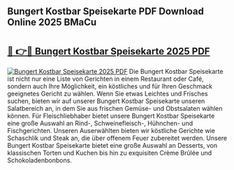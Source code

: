 ## Bungert Kostbar Speisekarte PDF Download Online 2025 BMaCu

# <h2><a href="http://gc9bkok.nevu.top/?p=Bungert+Kostbar+Speisekarte">🔗 👉🔴 Bungert Kostbar Speisekarte 2025 PDF</a></h2>

[![Bungert Kostbar Speisekarte 2025 PDF](https://i.imgur.com/dBaPXMq.png)](http://gc9bkok.nevu.top/?p=Bungert+Kostbar+Speisekarte)
Die Bungert Kostbar Speisekarte ist nicht nur eine Liste von Gerichten in einem Restaurant oder Café, sondern auch Ihre Möglichkeit, ein köstliches und für Ihren Geschmack geeignetes Gericht zu wählen. Wenn Sie etwas Leichtes und Frisches suchen, bieten wir auf unserer Bungert Kostbar Speisekarte unseren Salatbereich an, in dem Sie aus frischen Gemüse- und Obstsalaten wählen können. Für Fleischliebhaber bietet unsere Bungert Kostbar Speisekarte eine große Auswahl an Rind-, Schweinefleisch-, Hühnchen- und Fischgerichten. Unseren Auserwählten bieten wir köstliche Gerichte wie Schaschlik und Steak an, die über offenem Feuer zubereitet werden. Unsere Bungert Kostbar Speisekarte bietet eine große Auswahl an Desserts, von klassischen Torten und Kuchen bis hin zu exquisiten Crème Brûlée und Schokoladenbonbons.
